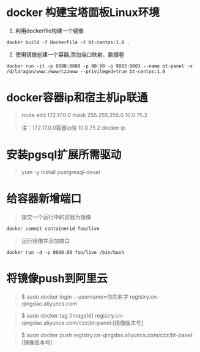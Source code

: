 # docker 构建宝塔面板Linux环境


1. 利用dockerfile构建一个镜像

```
docker build -f DockerFile -t bt-centos:1.0 .
```


2. 使用镜像创建一个容器,添加端口映射、数据卷

```
docker run -it -p 8888:8888 -p 80:80 -p 9003:9003 --name bt-panel -v /d/laragon/www:/www/czzwww --privileged=true bt-centos:1.0
```

# docker容器ip和宿主机ip联通

> route add 172.17.0.0 mask 255.255.255.0 10.0.75.2

> 注：172.17.0.0容器ip段  10.0.75.2 docker ip

# 安装pgsql扩展所需驱动

> yum -y install postgresql-devel


# 给容器新增端口 

> 提交一个运行中的容器为镜像

```
docker commit containerid foo/live
```

> 运行镜像并添加端口

```
docker run -d -p 8000:80 foo/live /bin/bash
```

# 将镜像push到阿里云

> $ sudo docker login --username=你的名字 registry.cn-qingdao.aliyuncs.com

>$ sudo docker tag [ImageId] registry.cn-qingdao.aliyuncs.com/czz/bt-panel:[镜像版本号]

>$ sudo docker push registry.cn-qingdao.aliyuncs.com/czz/bt-panel:[镜像版本号]